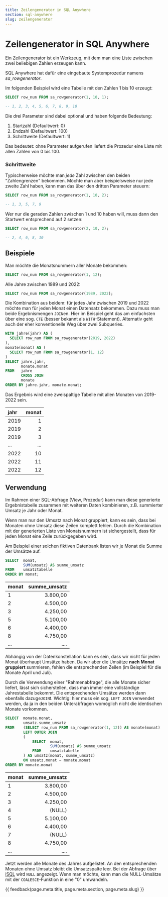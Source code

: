 ```yaml
---
title: Zeilengenerator in SQL Anywhere
section: sql-anywhere
slug: zeilengenerator
---
```



# Zeilengenerator in SQL Anywhere

Ein Zeilengenerator ist ein Werkzeug, mit dem man eine Liste zwischen zwei beliebigen Zahlen erzeugen kann.

SQL Anywhere hat dafür eine eingebaute Systemprozedur namens *sa_rowgenerator*. 

Im folgenden Beispiel wird eine Tabelle mit den Zahlen 1 bis 10 erzeugt:

```sql
SELECT row_num FROM sa_rowgenerator(1, 10, 1);

-- 1, 2, 3, 4, 5, 6, 7, 8, 9, 10
```

Die drei Parameter sind dabei optional und haben folgende Bedeutung:

1. Startzahl (Defaultwert: 0)
2. Endzahl (Defaultwert: 100)
3. Schrittweite (Defaultwert: 1)

Das bedeutet: ohne Parameter aufgerufen liefert die Prozedur eine Liste mit allen Zahlen von 0 bis 100.

### Schrittweite

Typischerweise möchte man *jede* Zahl zwischen den beiden "Zahlengrenzen" bekommen. Möchte man aber beispielsweise nur jede zweite Zahl haben, kann man das über den dritten Parameter steuern:

```sql
SELECT row_num FROM sa_rowgenerator(1, 10, 2);

-- 1, 3, 5, 7, 9
```

Wer nur die geraden Zahlen zwischen 1 und 10 haben will, muss dann den Startwert entsprechend auf 2 setzen:

```sql
SELECT row_num FROM sa_rowgenerator(2, 10, 2);

-- 2, 4, 6, 8, 10
```


## Beispiele

Man möchte die Monatsnummern aller Monate bekommen:

```sql
SELECT row_num FROM sa_rowgenerator(1, 12);
```

Alle Jahre zwischen 1989 und 2022:

```sql
SELECT row_num FROM sa_rowgenerator(1989, 2022);
```

Die Kombination aus beidem: für jedes Jahr zwischen 2019 und 2022 möchte man für jeden Monat einen Datensatz bekommen. Dazu muss man beide Ergebnismengen `JOIN`en. Hier im Beispiel geht das am einfachsten über eine sog. `CTE` (besser bekannt als `WITH`-Statement). Alternativ geht auch der eher konventionelle Weg über zwei Subqueries.

```sql
WITH jahre(jahr) AS (
  SELECT row_num FROM sa_rowgenerator(2019, 2022)
),
monate(monat) AS (
  SELECT row_num FROM sa_rowgenerator(1, 12)
)
SELECT jahre.jahr,
       monate.monat
FROM   jahre
       CROSS JOIN
       monate
ORDER BY jahre.jahr, monate.monat;
```

Das Ergebnis wird eine zweispaltige Tabelle mit allen Monaten von 2019-2022 sein.

| jahr | monat |
| :----|-----: |
| 2019 |     1 |
| 2019 |     2 |
| 2019 |     3 |
| ...  |   ... |
| 2022 |    10 |
| 2022 |    11 |
| 2022 |    12 |


## Verwendung

Im Rahmen einer SQL-Abfrage (View, Prozedur) kann man diese generierte Ergebnistabelle zusammen mit weiteren Daten kombinieren, z.B. summierter Umsatz je Jahr oder Monat.

Wenn man nur den Umsatz nach Monat gruppiert, kann es sein, dass bei Monaten ohne Umsatz diese Zeilen komplett fehlen. Durch die Kombination mit der generierten Liste von Monatsnummern ist sichergestellt, dass für jeden Monat eine Zeile zurückgegeben wird.

Am Beispiel einer solchen fiktiven Datenbank listen wir je Monat die Summe der Umsätze auf.

```sql
SELECT  monat,
        SUM(umsatz) AS summe_umsatz
FROM    umsatztabelle
ORDER BY monat;
```

| monat | summe_umsatz |
| :---- | -----------: |
| 1     |     3.800,00 |
| 2     |     4.500,00 |
| 3     |     4.250,00 |
| 5     |     5.100,00 |
| 6     |     4.400,00 |
| 8     |     4.750,00 |
| ...   |     .... |

Abhängig von der Datenkonstellation kann es sein, dass wir nicht für jeden Monat überhaupt Umsätze haben. Da wir aber die Umsätze **nach Monat gruppiert** summieren, fehlen die entsprechenden Zeilen (im Beispiel für die Monate April und Juli).

Durch die Verwendung einer "Rahmenabfrage", die alle Monate sicher liefert, lässt sich sicherstellen, dass man immer eine vollständige Jahrestabelle bekommt. Die entsprechenden Umsätze werden dann ebenfalls dazuge`JOIN`t. Wichtig: hier muss ein sog. `LEFT JOIN` verwendet werden, da ja in den beiden Unterabfragen womöglich nicht die identischen Monate vorkommen.

```sql
SELECT  monate.monat,
        umsatz.summe_umsatz
FROM    (SELECT row_num FROM sa_rowgenerator(1, 12)) AS monate(monat)
        LEFT OUTER JOIN
        (
            SELECT  monat,
                    SUM(umsatz) AS summe_umsatz
            FROM    umsatztabelle
        ) AS umsatz(monat, summe_umsatz)
        ON umsatz.monat = monate.monat
ORDER BY monate.monat
```

| monat | summe_umsatz |
| :---- | -----------: |
| 1     |     3.800,00 |
| 2     |     4.500,00 |
| 3     |     4.250,00 |
| 4     |       (NULL) |
| 5     |     5.100,00 |
| 6     |     4.400,00 |
| 7     |       (NULL) |
| 8     |     4.750,00 |
| ...   |     .... |

Jetzt werden alle Monate des Jahres aufgelistet. An den entsprechenden Monaten ohne Umsatz bleibt die Umsatzspalte leer. Bei der Abfrage über [iSQL](../isql) wird `NULL` angezeigt. Wenn man möchte, kann man die NULL-Umsätze mit der `COALESCE`-Funktion in eine "0" umwandeln.




{{ feedback(page.meta.title, page.meta.section, page.meta.slug) }}
